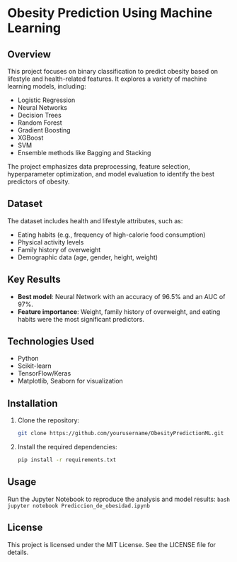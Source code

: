# Obesity Prediction Using Machine Learning

## Overview
This project focuses on binary classification to predict obesity based on lifestyle and health-related features. It explores a variety of machine learning models, including:
- Logistic Regression
- Neural Networks
- Decision Trees
- Random Forest
- Gradient Boosting
- XGBoost
- SVM
- Ensemble methods like Bagging and Stacking

The project emphasizes data preprocessing, feature selection, hyperparameter optimization, and model evaluation to identify the best predictors of obesity.

## Dataset
The dataset includes health and lifestyle attributes, such as:
- Eating habits (e.g., frequency of high-calorie food consumption)
- Physical activity levels
- Family history of overweight
- Demographic data (age, gender, height, weight)

## Key Results
- **Best model**: Neural Network with an accuracy of 96.5% and an AUC of 97%.
- **Feature importance**: Weight, family history of overweight, and eating habits were the most significant predictors.

## Technologies Used
- Python
- Scikit-learn
- TensorFlow/Keras
- Matplotlib, Seaborn for visualization

## Installation
1. Clone the repository:
    ```bash
    git clone https://github.com/yourusername/ObesityPredictionML.git
    ```
2. Install the required dependencies:
    ```bash
    pip install -r requirements.txt
    ```

## Usage
Run the Jupyter Notebook to reproduce the analysis and model results:
    ```bash
    jupyter notebook Prediccion_de_obesidad.ipynb
    ```

## License
This project is licensed under the MIT License. See the LICENSE file for details.